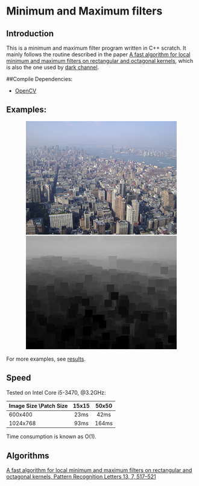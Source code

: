 # Minimum and Maximum filters 

## Introduction

This is a minimum and maximum filter program written in C++ scratch. It mainly follows the routine
described in the paper [A fast algorithm for local minimum and maximum filters on rectangular and octagonal kernels](http://www.sciencedirect.com/science/article/pii/016786559290069C),
which is also the one used by [dark channel](http://kaiminghe.com/cvpr09/index.html).

##Compile Dependencies:
  
* [OpenCV](www.opencv.org)


## Examples:
<center>
<img src="./image/ny17_input.png" width = "400" alt="图片名称" />
<img src="./image/ny17_out.png" width = "400"  alt="图片名称" />
</center>

For more examples, see [results](https://github.com/herzhang/maxminfilter2D/tree/master/image).

## Speed
Tested on Intel Core i5-3470, @3.2GHz:

|  Image Size \Patch Size| 15x15| 50x50|
| ------------- |:-------------:| :-----:| 
| 600x400     |  23ms |42ms|
| 1024x768    |  93ms |164ms|

Time consumption is known as O(1).

## Algorithms
 [A fast algorithm for local minimum and maximum filters on rectangular and octagonal kernels, Pattern Recognition Letters 13, 7, 517–521](http://www.sciencedirect.com/science/article/pii/016786559290069C)